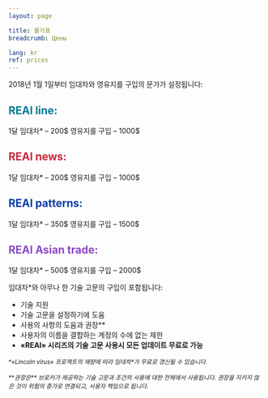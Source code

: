 ```yaml
---
layout: page

title: 물가표
breadcrumb: Цены

lang: kr
ref: prices
---
```


2018년 1월 1일부터 임대차와 영유지를 구입의 문가가 설정됩니다:

## <span style="color:#007c95">REAl line:</span>

1달 임대차* – 200$
영유지를 구입 – 1000$

## <span style="color:#c7283b">REAl news:</span>

1달 임대차* – 200$
영유지를 구입 – 1000$

## <span style="color:#0a3ea8">REAl patterns:</span>

1달 임대차* – 350$
영유지를 구입 – 1500$

## <span style="color:#8b4ac7">REAl Asian trade:</span>

1달 임대차* – 500$
영유지를 구입 – 2000$

임대차*와 아무나 한 기술 고문의 구입이 포함됩니다:

- 기술 지원
- 기술 고문을 설정하기에 도움
- 사용의 사항의 도움과 권장**
- 사용자의 이름을 결합하는 계정의 수에 없는 제한
- **«REAl» 시리즈의 기술 고문 사용시 모든 업데이트 무료로 가능**


<small>\*_«Lincoln virus» 프로젝트의 재량에 따라 임대차*가 무료로 갱신될 수 있습니다._</small>

<small>\*\*_권장은** 브로커가 제공하는 기술 고문과 조건의 사용에 대한 전체에서 사용됩니다. 권장을 지키지 않은 것이 위험의 증가로 연결되고, 사용자 책임으로 됩니다._</small>
